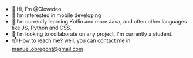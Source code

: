- 👋 Hi, I’m @Clovedeo
- 👀 I’m interested in mobile developing
- 🌱 I’m currently learning Kotlin and more Java, and often other languages like JS, Python and CSS.
- 💞️ I’m looking to collaborate on any project, I'm currently a student.
- 📫 How to reach me? well, you can contact me in manuel.obregont@gmail.com

<!---
Clovedeo/Clovedeo is a ✨ special ✨ repository because its `README.md` (this file) appears on your GitHub profile.
You can click the Preview link to take a look at your changes.
--->
